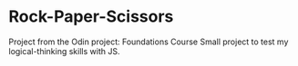 # Rock-Paper-Scissors
Project from the Odin project: Foundations Course
Small project to test my logical-thinking skills with JS.